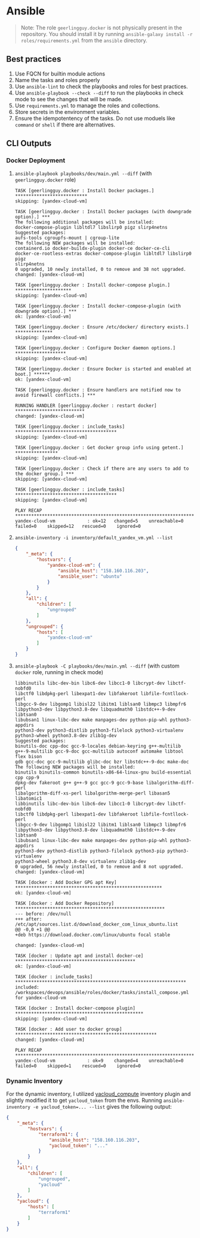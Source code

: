 # Ansible

> Note: The role `geerlingguy.docker` is not physically present in the
> repository. You should install it by running `ansible-galaxy install -r
> roles/requirements.yml` from the `ansible` directory.

## Best practices

1. Use FQCN for builtin module actions
1. Name the tasks and roles properly
1. Use `ansible-lint` to check the playbooks and roles for best practices.
1. Use `ansible-playbook --check --diff` to run the playbooks in check mode to
   see the changes that will be made.
1. Use `requirements.yml` to manage the roles and collections.
1. Store secrets in the environment variables.
1. Ensure the idempotentency of the tasks. Do not use moduels like `command` or
   `shell` if there are alternatives.

## CLI Outputs

### Docker Deployment

1. `ansible-playbook playbooks/dev/main.yml --diff` (with `geerlingguy.docker` role)

    ```text
    TASK [geerlingguy.docker : Install Docker packages.] ***************************
    skipping: [yandex-cloud-vm]

    TASK [geerlingguy.docker : Install Docker packages (with downgrade option).] ***
    The following additional packages will be installed:
    docker-compose-plugin libltdl7 libslirp0 pigz slirp4netns
    Suggested packages:
    aufs-tools cgroupfs-mount | cgroup-lite
    The following NEW packages will be installed:
    containerd.io docker-buildx-plugin docker-ce docker-ce-cli
    docker-ce-rootless-extras docker-compose-plugin libltdl7 libslirp0 pigz
    slirp4netns
    0 upgraded, 10 newly installed, 0 to remove and 38 not upgraded.
    changed: [yandex-cloud-vm]

    TASK [geerlingguy.docker : Install docker-compose plugin.] *********************
    skipping: [yandex-cloud-vm]

    TASK [geerlingguy.docker : Install docker-compose-plugin (with downgrade option).] ***
    ok: [yandex-cloud-vm]

    TASK [geerlingguy.docker : Ensure /etc/docker/ directory exists.] **************
    skipping: [yandex-cloud-vm]

    TASK [geerlingguy.docker : Configure Docker daemon options.] *******************
    skipping: [yandex-cloud-vm]

    TASK [geerlingguy.docker : Ensure Docker is started and enabled at boot.] ******
    ok: [yandex-cloud-vm]

    TASK [geerlingguy.docker : Ensure handlers are notified now to avoid firewall conflicts.] ***

    RUNNING HANDLER [geerlingguy.docker : restart docker] **************************
    changed: [yandex-cloud-vm]

    TASK [geerlingguy.docker : include_tasks] **************************************
    skipping: [yandex-cloud-vm]

    TASK [geerlingguy.docker : Get docker group info using getent.] ****************
    skipping: [yandex-cloud-vm]

    TASK [geerlingguy.docker : Check if there are any users to add to the docker group.] ***
    skipping: [yandex-cloud-vm]

    TASK [geerlingguy.docker : include_tasks] **************************************
    skipping: [yandex-cloud-vm]

    PLAY RECAP *********************************************************************
    yandex-cloud-vm            : ok=12   changed=5    unreachable=0    failed=0    skipped=12   rescued=0    ignored=0
    ```

1. `ansible-inventory -i inventory/default_yandex_vm.yml --list`

    ```json
    {
        "_meta": {
            "hostvars": {
                "yandex-cloud-vm": {
                    "ansible_host": "158.160.116.203",
                    "ansible_user": "ubuntu"
                }
            }
        },
        "all": {
            "children": [
                "ungrouped"
            ]
        },
        "ungrouped": {
            "hosts": [
                "yandex-cloud-vm"
            ]
        }
    }
    ```

1. `ansible-playbook -C playbooks/dev/main.yml --diff` (with custom `docker`
   role, running in check mode)

    ```text
    libbinutils libc-dev-bin libc6-dev libcc1-0 libcrypt-dev libctf-nobfd0
    libctf0 libdpkg-perl libexpat1-dev libfakeroot libfile-fcntllock-perl
    libgcc-9-dev libgomp1 libisl22 libitm1 liblsan0 libmpc3 libmpfr6
    libpython3-dev libpython3.8-dev libquadmath0 libstdc++-9-dev libtsan0
    libubsan1 linux-libc-dev make manpages-dev python-pip-whl python3-appdirs
    python3-dev python3-distlib python3-filelock python3-virtualenv
    python3-wheel python3.8-dev zlib1g-dev
    Suggested packages:
    binutils-doc cpp-doc gcc-9-locales debian-keyring g++-multilib
    g++-9-multilib gcc-9-doc gcc-multilib autoconf automake libtool flex bison
    gdb gcc-doc gcc-9-multilib glibc-doc bzr libstdc++-9-doc make-doc
    The following NEW packages will be installed:
    binutils binutils-common binutils-x86-64-linux-gnu build-essential cpp cpp-9
    dpkg-dev fakeroot g++ g++-9 gcc gcc-9 gcc-9-base libalgorithm-diff-perl
    libalgorithm-diff-xs-perl libalgorithm-merge-perl libasan5 libatomic1
    libbinutils libc-dev-bin libc6-dev libcc1-0 libcrypt-dev libctf-nobfd0
    libctf0 libdpkg-perl libexpat1-dev libfakeroot libfile-fcntllock-perl
    libgcc-9-dev libgomp1 libisl22 libitm1 liblsan0 libmpc3 libmpfr6
    libpython3-dev libpython3.8-dev libquadmath0 libstdc++-9-dev libtsan0
    libubsan1 linux-libc-dev make manpages-dev python-pip-whl python3-appdirs
    python3-dev python3-distlib python3-filelock python3-pip python3-virtualenv
    python3-wheel python3.8-dev virtualenv zlib1g-dev
    0 upgraded, 56 newly installed, 0 to remove and 8 not upgraded.
    changed: [yandex-cloud-vm]

    TASK [docker : Add Docker GPG apt Key] *******************************************************
    ok: [yandex-cloud-vm]

    TASK [docker : Add Docker Repository] ********************************************************
    --- before: /dev/null
    +++ after: /etc/apt/sources.list.d/download_docker_com_linux_ubuntu.list
    @@ -0,0 +1 @@
    +deb https://download.docker.com/linux/ubuntu focal stable

    changed: [yandex-cloud-vm]

    TASK [docker : Update apt and install docker-ce] *********************************************
    ok: [yandex-cloud-vm]

    TASK [docker : include_tasks] ****************************************************************
    included: /workspaces/devops/ansible/roles/docker/tasks/install_compose.yml for yandex-cloud-vm

    TASK [docker : Install docker-compose plugin] ************************************************
    skipping: [yandex-cloud-vm]

    TASK [docker : Add user to docker group] *****************************************************
    changed: [yandex-cloud-vm]

    PLAY RECAP ***********************************************************************************
    yandex-cloud-vm            : ok=9    changed=4    unreachable=0    failed=0    skipped=1    rescued=0    ignored=0
    ```

### Dynamic Inventory

For the dynamic inventory, I utilized [yacloud_compute][yacloud_compute]
inventory plugin and slightly modified it to get `yacloud_token` from the envs.
Running `ansible-inventory -e yacloud_token=... --list` gives the following
output:

```json
{
    "_meta": {
        "hostvars": {
            "terraform1": {
                "ansible_host": "158.160.116.203",
                "yacloud_token": "..."
            }
        }
    },
    "all": {
        "children": [
            "ungrouped",
            "yacloud"
        ]
    },
    "yacloud": {
        "hosts": [
            "terraform1"
        ]
    }
}
```

[yacloud_compute]:
    https://github.com/rodion-goritskov/yacloud_compute/blob/master/yacloud_compute.py
